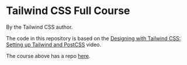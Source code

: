# Tailwind CSS Full Course

By the Tailwind CSS author.

The code in this repository is based on the
[Designing with Tailwind CSS: Setting up Tailwind and PostCSS](https://www.youtube.com/watch?v=21HuwjmuS7A&list=PL7CcGwsqRpSM3w9BT_21tUU8JN2SnyckR)
video.

The course above has a repo
[here](https://github.com/tailwindcss/designing-with-tailwindcss).
